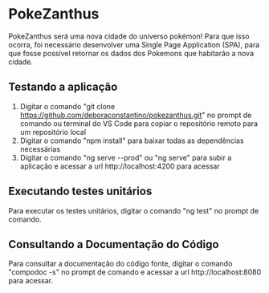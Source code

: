 # PokeZanthus

PokeZanthus será uma nova cidade do universo pokémon! Para que isso ocorra, foi necessário desenvolver uma Single Page Application (SPA), para que fosse possível retornar os dados dos Pokemons que habitarão a nova cidade.

## Testando a aplicação

1. Digitar o comando "git clone https://github.com/deboraconstantino/pokezanthus.git" no prompt de comando ou terminal do VS Code para copiar o repositório remoto para um repositório local
2. Digitar o comando "npm install" para baixar todas as dependências necessárias
3. Digitar o comando "ng serve --prod" ou "ng serve" para subir a aplicação e acessar a url http://localhost:4200 para acessar

## Executando testes unitários

Para executar os testes unitários, digitar o comando "ng test" no prompt de comando.

## Consultando a Documentação do Código

Para consultar a documentação do código fonte, digitar o comando "compodoc -s" no prompt de comando e acessar a url http://localhost:8080 para acessar.
